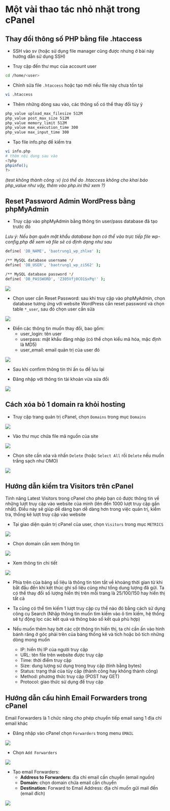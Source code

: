 # Một vài thao tác nhỏ nhặt trong cPanel

## Thay đổi thông số PHP bằng file .htaccess

- SSH vào sv (hoặc sử dụng file manager cũng được nhưng ở bài này hướng dẫn sử dụng SSH)

- Truy cập đến thư mục của account user 

```sh
cd /home/<user>
```

- Chỉnh sửa file ```.htaccess``` hoặc tạo mới nếu file này chưa tồn tại

```sh
vi .htaccess
```

- Thêm những dòng sau vào, các thông số có thể thay đổi tùy ý

```sh
php_value upload_max_filesize 512M
php_value post_max_size 512M
php_value memory_limit 512M
php_value max_execution_time 300
php_value max_input_time 300
```

- Tạo file info.php để kiểm tra

```sh
vi info.php
# thêm nội dung sau vào
<?php
phpinfo();
?>
```

*(test không thành công :v)*
*(có thể do .htaccess không cho khai báo php_value như vậy, thêm vào php.ini thử xem ?)*

## Reset Password Admin WordPress bằng phpMyAdmin

- Truy cập vào phpMyAdmin bằng thông tin user/pass database đã tạo trước đó

*Lưu ý: Nếu bạn quên mật khẩu database bạn có thể vào trực tiếp file wp-config.php để xem và file sẽ có định dạng như sau*

```sh
define( 'DB_NAME', 'baotrung1_wp_zhlxe' );

/** MySQL database username */
define( 'DB_USER', 'baotrung1_wp_zi562' );

/** MySQL database password */
define( 'DB_PASSWORD', 'Z305Vfj0CO1$xPq!' );
```

![](./images/cp_110.png)

- Chọn user cần Reset Password: sau khi truy cập vào phpMyAdmin, chọn database tương ứng với website WordPress cần reset password và chọn table ```*_user```, sau đó chọn user cần sửa 

![](./images/cp_111.png)

- Điền các thông tin muốn thay đổi, bao gồm:
    - user_login: tên user
    - userpass: mật khẩu đăng nhập (có thể chọn kiểu mã hóa, mặc định là MD5)
    - user_email: email quản trị của user đó

![](./images/cp_112.png)

- Sau khi confirm thông tin thì ấn ```Go``` để lưu lại

- Đăng nhập với thông tin tài khoản vừa sửa đổi

![](./images/cp_113.png)

## Cách xóa bỏ 1 domain ra khỏi hosting

- Truy cập trang quản trị cPanel, chọn ```Domains``` trong mục ```Domains```

![](./images/cp_114.png)

- Vào thư mục chứa file mã nguồn của site

![](./images/cp_115.png)

- Chọn site cần xóa và nhấn ```Delete``` (hoặc ```Select All``` rồi ```Delete``` nếu muốn trắng sạch như OMO)

![](./images/cp_116.png)

## Hướng dẫn kiểm tra Visitors trên cPanel

Tính năng Latest Visitors trong cPanel cho phép bạn có được thông tin về những lượt truy cập vào website của mình (lên đến 1000 lượt truy cập gần nhất). Điều này sẽ giúp dễ dàng bạn dễ dàng hơn trong việc quản trị, kiểm tra, thống kê lượt truy cập vào website

- Tại giao diện quản trị cPanel của user, chọn ```Visitors``` trong mục ```METRICS```

![](./images/cp_117.png)

- Chọn domain cần xem thông tin

![](./images/cp_118.png)

- Xem thông tin chi tiết

![](./images/cp_119.png)

- Phía trên của bảng số liệu là thông tin tóm tắt về khoảng thời gian từ khi bắt đầu đến khi kết thúc ghi số liệu cũng như tổng dung lượng đã gửi. Ta có thể thay đổi số lượng hiển thị trên mỗi trang là 25/100/150 hay hiển thị tất cả

- Ta cũng có thể tìm kiếm 1 lượt truy cập cụ thể nào đó bằng cách sử dụng công cụ Search (Nhập thông tin muốn tìm kiếm vào ô tìm kiếm, hệ thống sẽ tự động lọc các kết quả và thông báo số kết quả phù hợp)

- Nếu muốn thêm hay bớt các cột thông tin hiển thị, ta chỉ cần ấn vào hình bánh răng ở góc phải trên của bảng thống kê và tích hoặc bỏ tích những dòng mong muốn
    - IP: hiển thị IP của người truy cập
    - URL: tên file trên website được truy cập
    - Time: thời điểm truy cập
    - Size: dung lượng sử dụng trong truy cập (tính bằng bytes)
    - Status: trạng thái của tủy cập (thành công hay không thành công)
    - Method: phương thức truy cập (POST hay GET)
    - Protocol: giao thức sử dụng để truy cập

## Hướng dẫn cấu hình Email Forwarders trong cPanel

Email Forwarders là 1 chức năng cho phép chuyển tiếp email sang 1 địa chỉ email khác

- Đăng nhập vào cPanel chọn ```Forwarders``` trong menu ```EMAIL```

![](./images/cp_120.png)

- Chọn ```Add Forwarders```

![](./images/cp_121.png)

- Tạo email Forwarders:
    - **Address to Forwarders:** địa chỉ email cần chuyển (email nguồn)
    - **Domain:** chọn domain chứa email cần chuyển 
    - **Destination:** Forward to Email Address: địa chỉ muốn gửi mail đến (email đích)

![](./images/cp_122.png)

